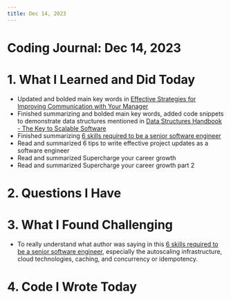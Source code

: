 ```yaml
---
title: Dec 14, 2023
---
```


# Coding Journal: Dec 14, 2023

# 1. What I Learned and Did Today
- Updated and bolded main key words in [Effective Strategies for Improving Communication with Your Manager](https://quinnle.io/docs/tech-blogs/notes/post_29)
- Finished summarizing and bolded main key words, added code snippets to demonstrate data structures mentioned in [Data Structures Handbook - The Key to Scalable Software](https://quinnle.io/docs/tech-blogs/notes/post_28)
- Finished summarizing [6 skills required to be a senior software engineer](https://quinnle.io/docs/tech-blogs/notes/post_32)
- Read and summarized 6 tips to write effective project updates as a software engineer
- Read and summarized Supercharge your career growth
- Read and summarized Supercharge your career growth part 2



# 2. Questions I Have

# 3. What I Found Challenging
- To really understand what author was saying in this [6 skills required to be a senior software engineer](https://levelupsoftwareengineering.substack.com/p/6-skills-required-to-be-a-senior?utm_source=profile&utm_medium=reader2), especially the autoscaling infrastructure, cloud technologies, caching, and concurrency or idempotency.

# 4. Code I Wrote Today


